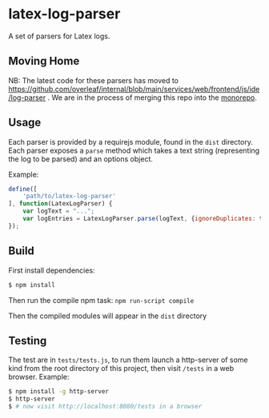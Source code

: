 # latex-log-parser

A set of parsers for Latex logs.

## Moving Home

NB: The latest code for these parsers has moved to https://github.com/overleaf/internal/blob/main/services/web/frontend/js/ide/log-parser . We are in the process of merging this repo into the [monorepo](https://github.com/overleaf/overleaf/issues/923).

## Usage

Each parser is provided by a requirejs module, found in the `dist` directory. Each parser exposes a `parse` method which takes a
text string (representing the log to be parsed) and an options object.

Example:

```javascript
define([
	'path/to/latex-log-parser'
], function(LatexLogParser) {
	var logText = "...";
	var logEntries = LatexLogParser.parse(logText, {ignoreDuplicates: true});
});

```


## Build

First install dependencies:

```bash
$ npm install
```

Then run the compile npm task: `npm run-script compile`

Then the compiled modules will appear in the `dist` directory


## Testing

The test are in `tests/tests.js`, to run them launch a http-server of
some kind from the root directory of this project, then visit `/tests` in a web browser.
Example:

```bash
$ npm install -g http-server
$ http-server
$ # now visit http://localhost:8080/tests in a browser
```
